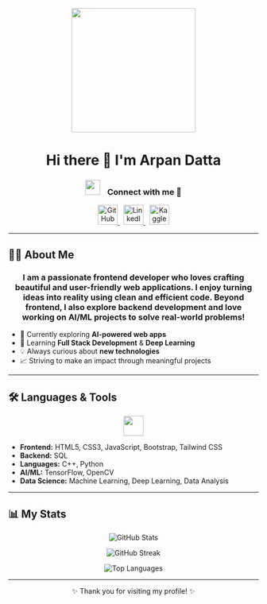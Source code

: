 <div align="center">
  <img height="250" src="https://media.licdn.com/dms/image/D5612AQGOmwfIE5mlWA/article-cover_image-shrink_720_1280/0/1674617947228?e=2147483647&v=beta&t=FTU_isQ6VYfV5D_ueFHPWvT8ZqgDeJG3yr8Mi8lpfk0" />
</div>

<h1 align="center">Hi there 👋 I'm Arpan Datta</h1>

<h3 align="center">
  <img src="https://media.giphy.com/media/iY8CRBdQXODJSCERIr/giphy.gif" width="30" height="30" style="margin-right: 10px;"> Connect with me 🤝
</h3>

<p align="center">
  <a href="https://github.com/yourusername" target="_blank">
    <img src="https://skillicons.dev/icons?i=github" height="40" alt="GitHub" />
  </a>
  &nbsp;
  <a href="https://linkedin.com/in/yourlinkedin" target="_blank">
    <img src="https://skillicons.dev/icons?i=linkedin" height="40" alt="LinkedIn" />
  </a>
  &nbsp;
  <a href="https://www.kaggle.com/arpandatta011" target="_blank">
    <img src="https://skillicons.dev/icons?i=kaggle" height="40" alt="Kaggle" />
  </a>
</p>

---

## 👩‍💻 About Me

<h3 align="center">
I am a passionate frontend developer who loves crafting beautiful and user-friendly web applications. I enjoy turning ideas into reality using clean and efficient code. Beyond frontend, I also explore backend development and love working on AI/ML projects to solve real-world problems!
</h3>

- 🔭 Currently exploring **AI-powered web apps**
- 🌱 Learning **Full Stack Development** & **Deep Learning**
- 💡 Always curious about **new technologies**
- 📈 Striving to make an impact through meaningful projects

---

## 🛠️ Languages & Tools

<p align="center">
  <img src="https://skillicons.dev/icons?i=html,css,js,bootstrap,tailwind,cpp,python,opencv,tensorflow,sql" height="40" />
</p>

- **Frontend:** HTML5, CSS3, JavaScript, Bootstrap, Tailwind CSS
- **Backend:** SQL
- **Languages:** C++, Python
- **AI/ML:** TensorFlow, OpenCV
- **Data Science:** Machine Learning, Deep Learning, Data Analysis

---

## 📊 My Stats

<p align="center">
  <img src="https://github-readme-stats.vercel.app/api?username=yourusername&show_icons=true&theme=radical" alt="GitHub Stats" />
</p>

<p align="center">
  <img src="https://github-readme-streak-stats.herokuapp.com/?user=yourusername&theme=radical" alt="GitHub Streak" />
</p>

<p align="center">
  <img src="https://github-readme-stats.vercel.app/api/top-langs/?username=yourusername&layout=compact&theme=radical" alt="Top Languages" />
</p>

---

<p align="center">✨ Thank you for visiting my profile! ✨</p>
